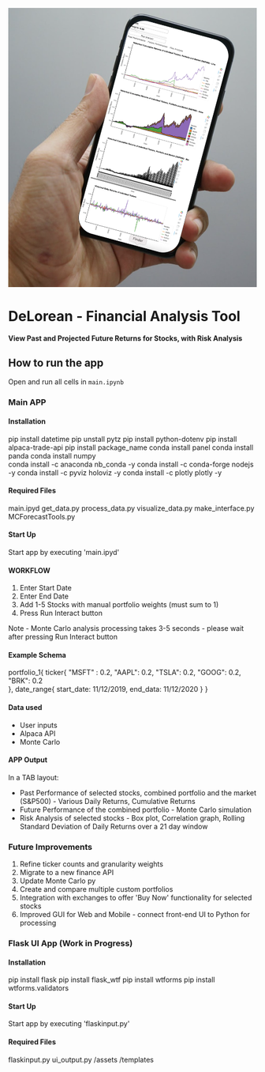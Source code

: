![Image](image/readme_background.png)

# DeLorean - Financial Analysis Tool
**View Past and Projected Future Returns for Stocks, with Risk Analysis**

## How to run the app
Open and run all cells in `main.ipynb`

### Main APP

#### Installation

pip install datetime
pip unstall pytz
pip install python-dotenv
pip install alpaca-trade-api
pip install package_name
conda install panel
conda install panda
conda install numpy  
 conda install -c anaconda nb_conda -y
conda install -c conda-forge nodejs -y
conda install -c pyviz holoviz -y
conda install -c plotly plotly -y

#### Required Files

main.ipyd
get_data.py
process_data.py
visualize_data.py
make_interface.py
MCForecastTools.py

#### Start Up

Start app by executing 'main.ipyd'

#### WORKFLOW

1. Enter Start Date
2. Enter End Date
3. Add 1-5 Stocks with manual portfolio weights (must sum to 1)
4. Press Run Interact button

Note - Monte Carlo analysis processing takes 3-5 seconds - please wait after pressing Run Interact button

#### Example Schema

portfolio_1{
ticker{
"MSFT" : 0.2,
"AAPL": 0.2,
"TSLA": 0.2,
"GOOG": 0.2,
"BRK": 0.2  
 },
date_range{
start_date: 11/12/2019,
end_data: 11/12/2020
}
}

#### Data used

- User inputs
- Alpaca API
- Monte Carlo

#### APP Output

In a TAB layout:

- Past Performance of selected stocks, combined portfolio and the market (S&P500) - Various Daily Returns, Cumulative Returns
- Future Performance of the combined portfolio - Monte Carlo simulation
- Risk Analysis of selected stocks - Box plot, Correlation graph, Rolling Standard Deviation of Daily Returns over a 21 day window

### Future Improvements

1. Refine ticker counts and granularity weights
2. Migrate to a new finance API
3. Update Monte Carlo py
4. Create and compare multiple custom portfolios
5. Integration with exchanges to offer 'Buy Now' functionality for selected stocks
6. Improved GUI for Web and Mobile - connect front-end UI to Python for processing


### Flask UI App (Work in Progress)

#### Installation

pip install flask
pip install flask_wtf
pip install wtforms
pip install wtforms.validators

#### Start Up

Start app by executing 'flaskinput.py'

#### Required Files

flaskinput.py
ui_output.py
/assets
/templates